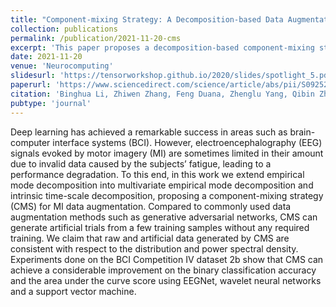 ```yaml
---
title: "Component-mixing Strategy: A Decomposition-based Data Augmentation Algorithm for Motor Imagery Signals"
collection: publications
permalink: /publication/2021-11-20-cms
excerpt: 'This paper proposes a decomposition-based component-mixing strategy for EEG augmentation using motor imagery signals.'
date: 2021-11-20
venue: 'Neurocomputing'
slidesurl: 'https://tensorworkshop.github.io/2020/slides/spotlight_5.pdf'
paperurl: 'https://www.sciencedirect.com/science/article/abs/pii/S0925231221013308'
citation: 'Binghua Li, Zhiwen Zhang, Feng Duana, Zhenglu Yang, Qibin Zhao, Zhe Sun, Jordi Sol ́e-Casals. Component- mixing Strategy: A Decomposition-based Data Augmentation Algorithm for Motor Imagery Signals. Neurocom- puting, 2021, 465: 325-335.'
pubtype: 'journal'
---
```


Deep learning has achieved a remarkable success in areas such as brain-computer interface systems (BCI). However, electroencephalography (EEG) signals evoked by motor imagery (MI) are sometimes limited in their amount due to invalid data caused by the subjects’ fatigue, leading to a performance degradation. To this end, in this work we extend empirical mode decomposition into multivariate empirical mode decomposition and intrinsic time-scale decomposition, proposing a component-mixing strategy (CMS) for MI data augmentation. Compared to commonly used data augmentation methods such as generative adversarial networks, CMS can generate artificial trials from a few training samples without any required training. We claim that raw and artificial data generated by CMS are consistent with respect to the distribution and power spectral density. Experiments done on the BCI Competition IV dataset 2b show that CMS can achieve a considerable improvement on the binary classification accuracy and the area under the curve score using EEGNet, wavelet neural networks and a support vector machine.

